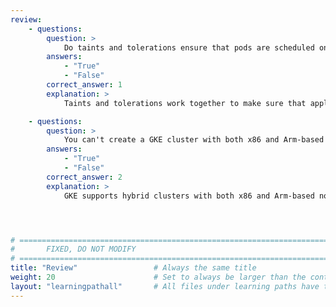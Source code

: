 ```yaml
---
review:
    - questions:
        question: >
            Do taints and tolerations ensure that pods are scheduled on correct nodes?
        answers:
            - "True"
            - "False"
        correct_answer: 1                    
        explanation: >
            Taints and tolerations work together to make sure that application pods are not scheduled on inappropriate nodes.

    - questions:
        question: >
            You can't create a GKE cluster with both x86 and Arm-based nodes?
        answers:
            - "True"
            - "False"
        correct_answer: 2                   
        explanation: >
            GKE supports hybrid clusters with both x86 and Arm-based nodes.




# ================================================================================
#       FIXED, DO NOT MODIFY
# ================================================================================
title: "Review"                 # Always the same title
weight: 20                      # Set to always be larger than the content in this path
layout: "learningpathall"       # All files under learning paths have this same wrapper
---
```

